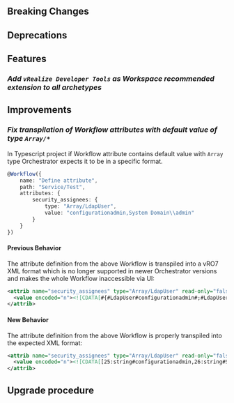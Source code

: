 [//]: # (VERSION_PLACEHOLDER DO NOT DELETE)
[//]: # (Used when working on a new release. Placed together with the Version.md)
[//]: # (Nothing here is optional. If a step must not be performed, it must be said so)
[//]: # (Do not fill the version, it will be done automatically)
[//]: # (Quick Intro to what is the focus of this release)

## Breaking Changes

[//]: # (### *Breaking Change*)
[//]: # (Describe the breaking change AND explain how to resolve it)
[//]: # (You can utilize internal links /e.g. link to the upgrade procedure, link to the improvement|deprecation that introduced this/)

## Deprecations

[//]: # (### *Deprecation*)
[//]: # (Explain what is deprecated and suggest alternatives)

[//]: # (Features -> New Functionality)

## Features

[//]: # (### *Feature Name*)
[//]: # (Describe the feature)
[//]: # (Optional But higlhy recommended Specify *NONE* if missing)
[//]: # (#### Relevant Documentation:)

### *Add `vRealize Developer Tools` as Workspace recommended extension to all archetypes*

[//]: # (Improvements -> Bugfixes/hotfixes or general improvements)

## Improvements

[//]: # (### *Improvement Name* )
[//]: # (Talk ONLY regarding the improvement)
[//]: # (Optional But higlhy recommended)
[//]: # (#### Previous Behavior)
[//]: # (Explain how it used to behave, regarding to the change)
[//]: # (Optional But higlhy recommended)
[//]: # (#### New Behavior)
[//]: # (Explain how it behaves now, regarding to the change)
[//]: # (Optional But higlhy recommended Specify *NONE* if missing)
[//]: # (#### Relevant Documentation:)

### *Fix transpilation of Workflow attributes with default value of type `Array/*`*

In Typescript project if Workflow attribute contains default value with `Array` type Orchestrator expects it to be in a specific format.

```typescript
@Workflow({
    name: "Define attribute",
    path: "Service/Test",
    attributes: {
        security_assignees: {
            type: "Array/LdapUser",
            value: "configurationadmin,System Domain\\admin"
        }
    }
})
```

#### Previous Behavior

The attribute definition from the above Workflow is transpiled into a vRO7 XML format which is no longer supported in newer Orchestrator versions and makes the whole Workflow inaccessible via UI:

```xml
<attrib name="security_assignees" type="Array/LdapUser" read-only="false">
  <value encoded="n"><![CDATA[#{#LdapUser#configurationadmin#;#LdapUser#System Domain\admin#}#"]]></value>
</attrib>
```

#### New Behavior

The attribute definition from the above Workflow is properly transpiled into the expected XML format:

```xml
<attrib name="security_assignees" type="Array/LdapUser" read-only="false">
  <value encoded="n"><![CDATA[[25:string#configurationadmin,26:string#System Domain\admin]]]></value>
</attrib>
```

## Upgrade procedure

[//]: # (Explain in details if something needs to be done)

